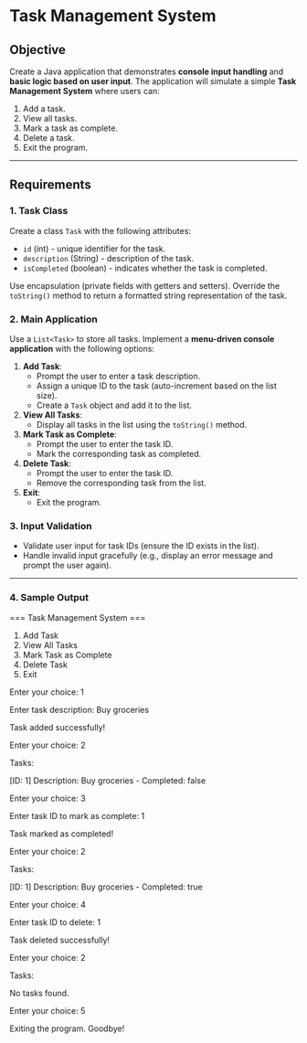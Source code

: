 # Task Management System

## Objective
Create a Java application that demonstrates **console input handling** and **basic logic based on user input**. The application will simulate a simple **Task Management System** where users can:
1. Add a task.
2. View all tasks.
3. Mark a task as complete.
4. Delete a task.
5. Exit the program.

---

## Requirements

### 1. Task Class
Create a class `Task` with the following attributes:
- `id` (int) - unique identifier for the task.
- `description` (String) - description of the task.
- `isCompleted` (boolean) - indicates whether the task is completed.

Use encapsulation (private fields with getters and setters). Override the `toString()` method to return a formatted string representation of the task.

### 2. Main Application
Use a `List<Task>` to store all tasks. Implement a **menu-driven console application** with the following options:
1. **Add Task**:
   - Prompt the user to enter a task description.
   - Assign a unique ID to the task (auto-increment based on the list size).
   - Create a `Task` object and add it to the list.
2. **View All Tasks**:
   - Display all tasks in the list using the `toString()` method.
3. **Mark Task as Complete**:
   - Prompt the user to enter the task ID.
   - Mark the corresponding task as completed.
4. **Delete Task**:
   - Prompt the user to enter the task ID.
   - Remove the corresponding task from the list.
5. **Exit**:
   - Exit the program.

### 3. Input Validation
- Validate user input for task IDs (ensure the ID exists in the list).
- Handle invalid input gracefully (e.g., display an error message and prompt the user again).

---

### 4. Sample Output

=== Task Management System ===
1. Add Task
2. View All Tasks
3. Mark Task as Complete
4. Delete Task
5. Exit

Enter your choice: 1

Enter task description: Buy groceries

Task added successfully!

Enter your choice: 2

Tasks:

[ID: 1] Description: Buy groceries - Completed: false

Enter your choice: 3

Enter task ID to mark as complete: 1

Task marked as completed!

Enter your choice: 2

Tasks:

[ID: 1] Description: Buy groceries - Completed: true

Enter your choice: 4

Enter task ID to delete: 1

Task deleted successfully!

Enter your choice: 2

Tasks:

No tasks found.

Enter your choice: 5

Exiting the program. Goodbye!

